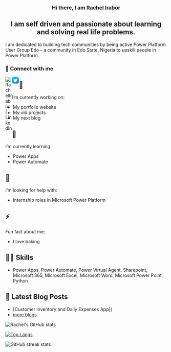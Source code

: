 <p align="center">
     
<h3 align="center">
</p>                  
     Hi there, I am <a href="https://www.Linkedln.com/in/rachelirabor/" target="_blank" rel="noreferrer">Rachel Irabor</a>
</h3>
<h2 align="center">
     I am self driven and passionate about learning and solving real life problems.

     
</h2>
I am dedicated to building tech communities by being active Power Platform User Group Edo - a community in Edo State, Nigeria to upskill people in Power Platform. 

 ### 🤝 Connect with me 
<a href="https://www.linkedin.com/in/rachelirabor/"><img align="left" src="https//:raw.githubusercontent.com/Uchemena/Uchemena/main/images/linkedln.png" alt="RachelIrabor | Linkedln" width="21px"/></a>
<a href="https://twitter.com/Richie4love"><img align="left" src="https://raw.githubusercontent.com/Uchemena/Uchemena/main/images/twitter.png" alt="Richie4love | Twitter" width="21px"/></a>


## 🔭 
I’m currently working on:

- My portfolio website
- My old projects
- My next blog 

 
## 🌱 
I’m currently learning:

 - Power Apps 
 - Power Automate  

 
## 🤔
 I’m looking for help with:
  
- Internship roles in Microsoft Power Platform 


## ⚡ 
 Fun fact about me:
- I love baking 
 

## 👨‍💻 Skills
- Power Apps, Power Automate, Power Virtual Agent, Sharepoint, Microsoft 365, Microsoft Excel, Microsoft Word, Microsoft Power Point, Python



## 📖 Latest Blog Posts
- [Customer Inventory and Daily Expenses App](
- [more blogs](https://rachelirabor8.medium.com/)

![Rachel's GitHub stats](https://github-readme-stats.vercel.app/api?username=uchemena&theme=radical&show_icons=true)


[![Top Langs](https://github-readme-stats.vercel.app/api/top-langs/?username=Uchemena)](https://github.com/anuraghazra/github-readme-stats)

![GitHub streak stats](https://github-readme-streak-stats.herokuapp.com/?user=Uchemena)  

